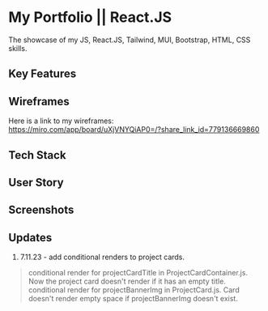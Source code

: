 # My Portfolio || React.JS

The showcase of my JS, React.JS, Tailwind, MUI, Bootstrap, HTML, CSS skills. 

## Key Features

## Wireframes

Here is a link to my wireframes: <https://miro.com/app/board/uXjVNYQiAP0=/?share_link_id=779136669860>

## Tech Stack

## User Story

## Screenshots

## Updates

1. 7.11.23 - add conditional renders to project cards. 
> conditional render for projectCardTitle in ProjectCardContainer.js. Now the project card doesn't render if it has an empty title. 
> conditional render for projectBannerImg in ProjectCard.js. Card doesn't render empty space if projectBannerImg doesn't exist.
